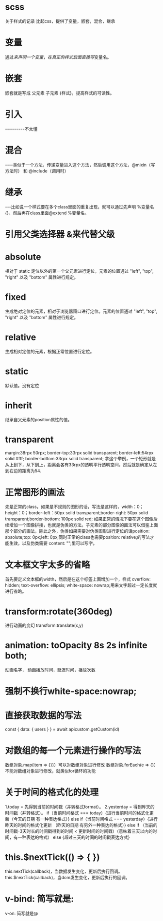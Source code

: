 # scss
关于样式的记录
比起css，提供了变量，嵌套，混合，继承
# 变量 
通过$来声明一个变量，在真正的样式后面直接写$变量名。
# 嵌套
嵌套就是写成 父元素 子元素 {样式}，提高样式的可读性。
# 引入
----------不太懂
# 混合
----类似于一个方法，传递变量进入这个方法，然后调用这个方法，@mixin（写方法时） 和 @include（调用时）
# 继承
---比如说一个样式要在多个class里面的重复出现，就可以通过先声明 %变量名{}，然后再在class里面@extend %变量名。
# 引用父类选择器 &来代替父级

# absolute
相对于 static 定位以外的第一个父元素进行定位，元素的位置通过 "left", "top", "right" 以及 "bottom" 属性进行规定。
# fixed
生成绝对定位的元素，相对于浏览器窗口进行定位。元素的位置通过 "left", "top", "right" 以及 "bottom" 属性进行规定。
# relative
生成相对定位的元素，根据正常位置进行定位。
# static 
默认值。没有定位
# inherit
继承自父元素的position属性的值。
# transparent
   margin:38rpx 50rpx;
  border-top:33rpx solid transparent;
  border-left:54rpx solid #fff;
  border-bottom:33rpx solid transparent;
  拿这个举例，一个矩形就是从上到下，从下到上，距离会各有33rpx的透明平行透明空间，然后就是确定从左到右边的距离为54.
  # 正常图形的画法
  先是正常的class，如果是不规则的图形的话，写法是这样的，width：0；height：0；border-left：50px solid transparent;border-right: 50px solid transparent;border-bottom: 100px solid red;
  如果正常的情况下要在这个图像后续增加一个图像拼接，也就是伪类的方法。子元素的部分图像的画法可以借鉴上面那个部分的画法，除此之外，伪类如果需要对伪类图形进行定位的话position: absolute;top: 0px;left: 0px;同时正常的class也需要position: relative;的写法才能生效，以及伪类需要 content: "";里可以写字。
# 文本框文字太多的省略
首先要定义文本框的width，然后是在这个标签上面增加一个，样式
overflow: hidden;
text-overflow: ellipsis;
white-space: nowrap;用来文字超过一定长度就进行省略。
# transform:rotate(360deg)
进行动画的变幻
transform:translate(x,y)

# animation: toOpacity 8s 2s infinite both;
动画名字， 动画播放时间，延迟时间，播放次数
# 强制不换行white-space:nowrap;
# 直接获取数据的写法
const { data: { users } } = await apicustom.getCustom(id)
# 对数组的每一个元素进行操作的写法
数组对象.map(item => {}}）可以对数组对象进行修改
数组对象.forEach(e => {}）不能对数组对象进行修改，就类似for循环的功能
# 关于时间的格式化的处理
1.today = 先得到当前的时间戳（并转格式format）。
2.yesterday = 得到昨天的时间戳（并转格式）。
if（当前时间格式 === today）{进行当前时间的格式化更新（今天的日期 有一种表达格式）}
else if（当前时间格式 === yesterday）{进行昨天的时间的格式化更新 （昨天的日期 有另外一种表达的格式）}
else if （当前的时间戳-3天时长的时间戳得到的时间 < 更新时间的时间戳）（意味着三天以内的时间，有一种表达的格式）
else {超过三天的时间的时间戳表达方式}
# this.$nextTick(() => { })
this.nextTick(callback)，当数据发生变化，更新后执行回调。
this.$nextTick(callback)，当dom发生变化，更新后执行的回调。
# v-bind: 简写就是:
v-on: 简写就是@

